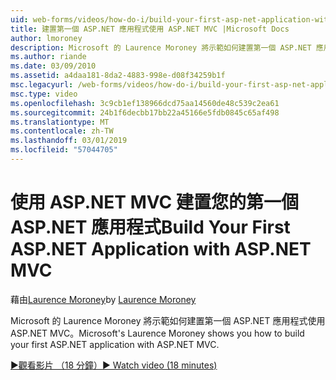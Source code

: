 ```yaml
---
uid: web-forms/videos/how-do-i/build-your-first-asp-net-application-with-asp-net-mvc
title: 建置第一個 ASP.NET 應用程式使用 ASP.NET MVC |Microsoft Docs
author: lmoroney
description: Microsoft 的 Laurence Moroney 將示範如何建置第一個 ASP.NET 應用程式使用 ASP.NET MVC。
ms.author: riande
ms.date: 03/09/2010
ms.assetid: a4daa181-8da2-4883-998e-d08f34259b1f
msc.legacyurl: /web-forms/videos/how-do-i/build-your-first-asp-net-application-with-asp-net-mvc
msc.type: video
ms.openlocfilehash: 3c9cb1ef138966dcd75aa14560de48c539c2ea61
ms.sourcegitcommit: 24b1f6decbb17bb22a45166e5fdb0845c65af498
ms.translationtype: MT
ms.contentlocale: zh-TW
ms.lasthandoff: 03/01/2019
ms.locfileid: "57044705"
---
```

<a name="build-your-first-aspnet-application-with-aspnet-mvc"></a><span data-ttu-id="78d2e-103">使用 ASP.NET MVC 建置您的第一個 ASP.NET 應用程式</span><span class="sxs-lookup"><span data-stu-id="78d2e-103">Build Your First ASP.NET Application with ASP.NET MVC</span></span>
====================
<span data-ttu-id="78d2e-104">藉由[Laurence Moroney](https://github.com/lmoroney)</span><span class="sxs-lookup"><span data-stu-id="78d2e-104">by [Laurence Moroney](https://github.com/lmoroney)</span></span>

<span data-ttu-id="78d2e-105">Microsoft 的 Laurence Moroney 將示範如何建置第一個 ASP.NET 應用程式使用 ASP.NET MVC。</span><span class="sxs-lookup"><span data-stu-id="78d2e-105">Microsoft's Laurence Moroney shows you how to build your first ASP.NET application with ASP.NET MVC.</span></span>

[<span data-ttu-id="78d2e-106">&#9654;觀看影片 （18 分鐘）</span><span class="sxs-lookup"><span data-stu-id="78d2e-106">&#9654; Watch video (18 minutes)</span></span>](https://channel9.msdn.com/Blogs/ASP-NET-Site-Videos/build-your-first-asp-net-application-with-asp-net-mvc)
